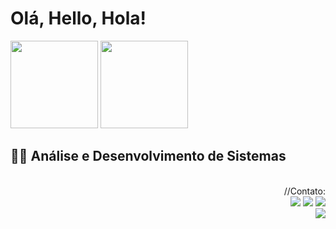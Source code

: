 # 
# Olá, Hello, Hola! 

 <img height="140em" src="https://github-readme-stats-sigma-five.vercel.app/api?username=fernandademelo&show_icons=true&theme=omni&include_all_commits=true&count_private=true"/> <img height="140em" src="https://github-readme-stats-sigma-five.vercel.app/api/top-langs/?username=fernandademelo&layout=compact&langs_count=7&theme=omni"/>



## 👩‍🎓 Análise e Desenvolvimento de Sistemas
 <br>
 <div> 
 <div align="right">
 //Contato:
 <br>
 <a href="https://instagram.com/ferzinia" target="_blank"><img src="https://img.shields.io/badge/-Instagram-%23E4405F?style=for-the-badge&logo=instagram&logoColor=white" target="_blank"></a>
    <a href="https://www.linkedin.com/in/fernandamelosilva" target="_blank"><img src="https://img.shields.io/badge/-LinkedIn-%230077B5?style=for-the-badge&logo=linkedin&logoColor=white" target="_blank"></a>
  <a href = "mailto:fernandademelo91@gmail.com"><img src="https://img.shields.io/badge/-Gmail-%23333?style=for-the-badge&logo=gmail&logoColor=white" target="_blank"></a>
   <br> <img  src="https://img1.picmix.com/output/stamp/normal/9/5/6/2/2132659_1e79d.gif"/> <br> 
 </div>
  

